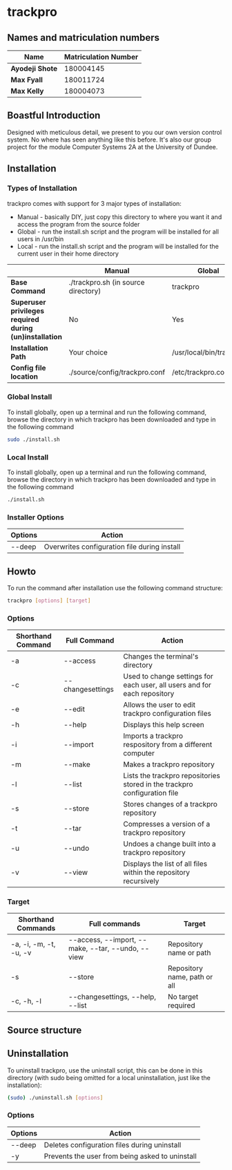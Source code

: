 # trackpro
## Names and matriculation numbers

|**Name**|**Matriculation Number**|
| --- | --- |
| **Ayodeji Shote** | 180004145 |
| **Max Fyall** | 180011724 |
| **Max Kelly** | 180004073 |


## Boastful Introduction
Designed with meticulous detail, we present to you our own version control system. No where has seen anything like this before. It's also our group project for the module Computer Systems 2A at the University of Dundee.

## Installation
### Types of Installation
trackpro comes with support for 3 major types of installation: 
* Manual - basically DIY, just copy this directory to where you want it and access the program from the source folder
* Global - run the install.sh script and the program will be installed for all users in /usr/bin
* Local - run the install.sh script and the program will be installed for the current user in their home directory

|  | Manual | Global | Local |
| --- | --- |---| ---|
| **Base Command** | ./trackpro.sh (in source directory) | trackpro | trackpro |
| **Superuser privileges required during (un)installation** | No | Yes | No |
| **Installation Path** | Your choice | /usr/local/bin/trackpro | $HOME/bin/trackpro
| **Config file location** | ./source/config/trackpro.conf | /etc/trackpro.conf | $HOME/.trackpro/trackpro.conf |

### Global Install
To install globally, open up a terminal and run the following command, browse the directory in which trackpro has been downloaded and type in the following command
```bash 
sudo ./install.sh
```

### Local Install
To install globally, open up a terminal and run the following command, browse the directory in which trackpro has been downloaded and type in the following command
```bash
./install.sh
```
### Installer Options

| Options | Action |
| --- | --- |
| --deep | Overwrites configuration file during install | 

## Howto
To run the command after installation use the following command structure:
```bash
trackpro [options] [target]
```

### Options

| Shorthand Command | Full Command | Action |
| --- | --- | --- |
| -a | --access | Changes the terminal's directory |
| -c | --changesettings | Used to change settings for each user, all users and for each repository |
| -e | --edit | Allows the user to edit trackpro configuration files |
| -h | --help | Displays this help screen |
| -i | --import | Imports a trackpro respository from a different computer |
| -m | --make | Makes a trackpro repository |
| -l | --list | Lists the trackpro repositories stored in the trackpro configuration file |
| -s | --store | Stores changes of a trackpro repository |
| -t | --tar | Compresses a version of a trackpro repository |
| -u | --undo | Undoes a change built into a trackpro repository |
| -v | --view | Displays the list of all files within the repository recursively |

### Target

| Shorthand Commands | Full commands | Target |
| --- | --- | --- |
| -a, -i, -m, -t, -u, -v | --access, --import, --make, --tar, --undo, --view | Repository name or path |
| -s | --store | Repository name, path or all |
| -c, -h, -l | --changesettings, --help, --list | No target required |

## Source structure

## Uninstallation
To uninstall trackpro, use the uninstall script, this can be done in this directory (with sudo being omitted for a local uninstallation, just like the installation):
```bash
(sudo) ./uninstall.sh [options]
```
### Options

| Options | Action |
| --- | --- |
| --deep | Deletes configuration files during uninstall | 
| -y | Prevents the user from being asked to uninstall |